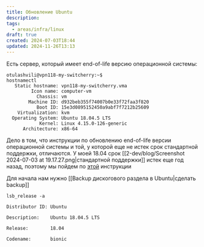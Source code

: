 ```yaml
---
title: Обновление Ubuntu
description: 
tags:
  - areas/infra/linux
draft: true
created: 2024-07-03T18:44
updated: 2024-11-26T13:13
---
```

Есть сервер, который имеет end-of-life версию операционной системы:
```
otulashvili@vpn118-my-switcherry:~$
hostnamectl
   Static hostname: vpn118-my-switcherry.vma
         Icon name: computer-vm
           Chassis: vm
        Machine ID: d932beb355f74007b0e33f72faa3f820
           Boot ID: 15e3d0895152450a9abf7f7212b25609
    Virtualization: kvm
  Operating System: Ubuntu 18.04.5 LTS
            Kernel: Linux 4.15.0-126-generic
      Architecture: x86-64
```

Дело в том, что инструкции по обновлению end-of-life версии операционной системы и той, у которой еще не истек срок стандартной поддержки, отличаются.
У моей 18.04 срок [[2-dev/blog/Screenshot 2024-07-03 at 19.17.27.png|стандартной поддержки]] истек еще год назад, поэтому мы пойдем по [этой](https://help.ubuntu.com/community/EOLUpgrades/) инструкции

Для начала нам нужно [[Backup дискогового раздела в Ubuntu|сделать backup]]

```
lsb_release -a

Distributor ID: Ubuntu                                                                                                                      

Description:    Ubuntu 18.04.5 LTS                                                                                                          

Release:        18.04                                                                                                                       

Codename:       bionic
```





